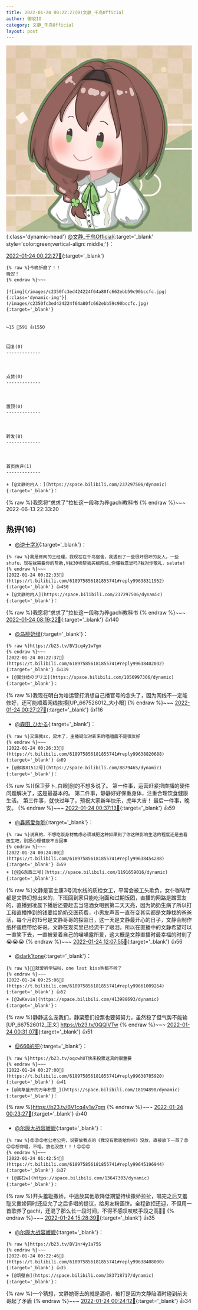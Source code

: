 ```yaml
---
title: 2022-01-24 00:22:27(0)文静_千鸟Official
author: 御坂IO
category: 文静_千鸟Official
layout: post
---
```


![img](/images/ac7482ed1b9a7f203dc68c0c4a77c488a27b108a.jpg){:class='dynamic-head'}
[@文静_千鸟Official](https://space.bilibili.com/667526012/dynamic){:target='_blank' style='color:green;vertical-align: middle;'}：

[2022-01-24 00:22:27🔗](https://t.bilibili.com/618975856181855741){:target='_blank'}

~~~
{% raw %}今晚折磨了！！
晚安！
{% endraw %}~~~

[![img](/images/c2350fc3ed424224f64a80fc662ebb59c90bccfc.jpg){:class='dynamic-img'}](/images/c2350fc3ed424224f64a80fc662ebb59c90bccfc.jpg){:target='_blank'}


↪️15 💬591 👍1550


回复(0)
-------------



点赞(0)
-------------



置顶(0)
-------------



转发(0)
-------------



首页热评(1)
-------------

+ [@文静的内人：](https://space.bilibili.com/237297506/dynamic){:target='_blank'}：
~~~
{% raw %}我愿将“求求了”拉扯这一段称为养gachi教科书
{% endraw %}~~~
2022-06-13 22:33:20


热评(16)
-------------

+ [@逆十字X](https://space.bilibili.com/156565726/dynamic){:target='_blank'}：
~~~
{% raw %}我是修网的王经理，我现在在千鸟宿舍，我遇到了一些很坏很坏的女人，一些shufu，现在我需要你的帮助,V我30块帮我买根网线,你懂我意思吗?我对你敬礼，salute!
{% endraw %}~~~
[2022-01-24 00:22:33🔗](https://t.bilibili.com/618975856181855741#reply99638311952){:target='_blank'} 👍450
+ [@文静的内人](https://space.bilibili.com/237297506/dynamic){:target='_blank'}：
~~~
{% raw %}我愿将“求求了”拉扯这一段称为养gachi教科书
{% endraw %}~~~
[2022-01-24 08:19:22🔗](https://t.bilibili.com/618975856181855741#reply99656726512){:target='_blank'} 👍140
+ [@乌桃奶绿](https://space.bilibili.com/1622994/dynamic){:target='_blank'}：
~~~
{% raw %}https://b23.tv/BV1cq4y1w7gm
{% endraw %}~~~
[2022-01-24 00:22:37🔗](https://t.bilibili.com/618975856181855741#reply99638402032){:target='_blank'} 👍139
+ [@異分岐のプリエ](https://space.bilibili.com/1056997306/dynamic){:target='_blank'}：
~~~
{% raw %}我现在明白为啥运营打消想自己播官号的念头了，因为网线不一定能修好，还可能顺着网线挨揍[UP_667526012_大小眼]
{% endraw %}~~~
[2022-01-24 00:27:27🔗](https://t.bilibili.com/618975856181855741#reply99638853312){:target='_blank'} 👍116
+ [@森田_ひかる](https://space.bilibili.com/34357325/dynamic){:target='_blank'}：
~~~
{% raw %}又漏我sc，梁木了，主播疑似对新来的喵喵露不是很友好
{% endraw %}~~~
[2022-01-24 00:26:33🔗](https://t.bilibili.com/618975856181855741#reply99638820688){:target='_blank'} 👍69
+ [@御坂81512号](https://space.bilibili.com/8879465/dynamic){:target='_blank'}：
~~~
{% raw %}[保卫萝卜_白眼]别的不想多说了。
第一件事，运营赶紧把直播的硬件问题解决了，这是最基本的。
第二件事，静静好好保重身体，注重合理饮食健康生活。
第三件事，就快过年了，预祝大家新年快乐，虎年大吉！
最后一件事，晚安。
{% endraw %}~~~
[2022-01-24 00:37:13🔗](https://t.bilibili.com/618975856181855741#reply99639932736){:target='_blank'} 👍59
+ [@鑫酱爱你哟](https://space.bilibili.com/67676938/dynamic){:target='_blank'}：
~~~
{% raw %}说真的，不想吃饭身材焦虑必须减肥这种如果到了你这种影响生活的程度还是去看医生吧，别把心理健康不当回事
{% endraw %}~~~
[2022-01-24 00:24:00🔗](https://t.bilibili.com/618975856181855741#reply99638454288){:target='_blank'} 👍59
+ [@拉G东西二号](https://space.bilibili.com/1191659016/dynamic){:target='_blank'}：
~~~
{% raw %}文静是富士康3号流水线的质检女工，平常会被工头欺负，女仆咖啡厅都是文静幻想出来的，下班回到家只能吃泡面和过期饭团，直播的网路是蹭室友的，直播到凌晨下播后还要赶去当陪酒女喝到第二天天亮，因为奶奶生病了所以打工和直播挣到的钱要给奶奶交医药费，小男友声音一直在变其实都是文静找的爸爸活，每个月的15号是文静哥哥的探监日，这一天是文静最开心的日子，文静会制作纸杯蛋糕带给哥哥。文静在现实里已经流干了眼泪，所以在直播中的文静希望可以一直笑下去，一直被爱着自己的喵喵露所爱，这大概是文静直播时最幸福的时刻了😭😭😭
{% endraw %}~~~
[2022-01-24 12:07:55🔗](https://t.bilibili.com/618975856181855741#reply99676708416){:target='_blank'} 👍56
+ [@dark1tone](https://space.bilibili.com/264315357/dynamic){:target='_blank'}：
~~~
{% raw %}🥰📢就爱听学猫叫，one last kiss狗都不听了
{% endraw %}~~~
[2022-01-24 09:25:06🔗](https://t.bilibili.com/618975856181855741#reply99661009264){:target='_blank'} 👍52
+ [@2wKevin](https://space.bilibili.com/413988693/dynamic){:target='_blank'}：
~~~
{% raw %}静静这么宠我们，静栗惹们投票也要努努力，虽然稳了但气势不能输[UP_667526012_正义]
https://b23.tv/0QQlVTw
{% endraw %}~~~
[2022-01-24 00:31:07🔗](https://t.bilibili.com/618975856181855741#reply99639189392){:target='_blank'} 👍51
+ [@666的兜](https://space.bilibili.com/43829545/dynamic){:target='_blank'}：
~~~
{% raw %}https://b23.tv/oqcwhUT快来投票这真的很重要
{% endraw %}~~~
[2022-01-24 00:27:00🔗](https://t.bilibili.com/618975856181855741#reply99638785920){:target='_blank'} 👍41
+ [@驹草盛开的万年积雪_](https://space.bilibili.com/18194898/dynamic){:target='_blank'}：
~~~
{% raw %}https://b23.tv/BV1cq4y1w7gm
{% endraw %}~~~
[2022-01-24 00:23:27🔗](https://t.bilibili.com/618975856181855741#reply99638433440){:target='_blank'} 👍40
+ [@尔康大战容嬷嬷](https://space.bilibili.com/36055582/dynamic){:target='_blank'}：
~~~
{% raw %}😡😡😡老公老公完，说要放我点的《我没有歌能给你听》没放，直接放下一首了😡😡😡想你唱，不唱。放也没放！！！😡😡😡
{% endraw %}~~~
[2022-01-24 01:42:54🔗](https://t.bilibili.com/618975856181855741#reply99645196944){:target='_blank'} 👍37
+ [@酱石w](https://space.bilibili.com/13647303/dynamic){:target='_blank'}：
~~~
{% raw %}开头羞耻撒娇，中途放其他歌降低期望持续撒娇拉扯，唱完之后又羞耻又撒娇同时还应允了之后多唱的提议，给男友粉画饼。全程欲拒还迎，不但用一首歌养了gachi，还混了那么长一段时间，不得不感叹吱吱手段之高🤙🏻
{% endraw %}~~~
[2022-01-24 15:28:39🔗](https://t.bilibili.com/618975856181855741#reply99698667552){:target='_blank'} 👍35
+ [@尔康大战容嬷嬷](https://space.bilibili.com/36055582/dynamic){:target='_blank'}：
~~~
{% raw %}https://b23.tv/BV1nr4y1a75S
{% endraw %}~~~
[2022-01-24 00:22:46🔗](https://t.bilibili.com/618975856181855741#reply99638408000){:target='_blank'} 👍35
+ [@筑壁白](https://space.bilibili.com/383718717/dynamic){:target='_blank'}：
~~~
{% raw %}一个猜想，文静她哥去的就是酒吧，被打是因为文静陪酒时碰到前夫哥起了矛盾
{% endraw %}~~~
[2022-01-24 00:24:12🔗](https://t.bilibili.com/618975856181855741#reply99638573712){:target='_blank'} 👍34


